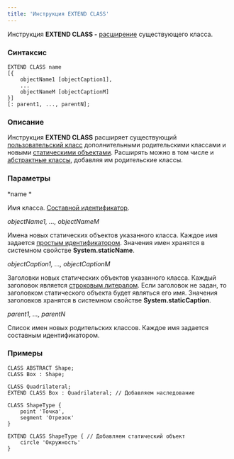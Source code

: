 ```yaml
---
title: 'Инструкция EXTEND CLASS'
---
```


Инструкция **EXTEND CLASS -** [расширение](Class_extension.md) существующего класса.

### Синтаксис

    EXTEND CLASS name 
    [{
        objectName1 [objectCaption1],
        ...
        objectNameM [objectCaptionM]
    }] 
    [: parent1, ..., parentN];

### Описание

Инструкция **EXTEND CLASS** расширяет существующий [пользовательский класс](User_classes.md) дополнительными родительскими классами и новыми [статическими объектами](Static_objects.md). Расширять можно в том числе и [абстрактные классы](User_classes.md#abstract), добавляя им родительские классы.

### Параметры

*name *

Имя класса. [Составной идентификатор](IDs.md#cid-broken). 

*objectName1, ..., objectNameM*

Имена новых статических объектов указанного класса. Каждое имя задается [простым идентификатором](IDs.md#id-broken). Значения имен хранятся в системном свойстве **System.staticName**.

*objectCaption1, ..., objectCaptionM*

Заголовки новых статических объектов указанного класса. Каждый заголовок является [строковым литералом](IDs.md#strliteral-broken). Если заголовок не задан, то заголовком статического объекта будет являться его имя. Значения заголовков хранятся в системном свойстве **System.staticCaption**.

*parent1, ..., parentN*

Список имен новых родительских классов. Каждое имя задается составным идентификатором. 

### Примеры


```lsf
CLASS ABSTRACT Shape;
CLASS Box : Shape;

CLASS Quadrilateral;
EXTEND CLASS Box : Quadrilateral; // Добавляем наследование

CLASS ShapeType {
	point 'Точка',
	segment 'Отрезок'
}

EXTEND CLASS ShapeType { // Добавляем статический объект
	circle 'Окружность'
}
```

  
